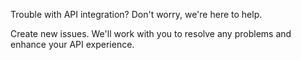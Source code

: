 Trouble with API integration? Don't worry, we're here to help.

Create new issues. We'll work with you to resolve any problems and enhance your API experience.
